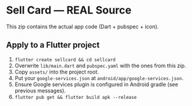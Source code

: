 
# Sell Card — REAL Source

This zip contains the actual app code (Dart + pubspec + icon).

## Apply to a Flutter project
1) `flutter create sellcard && cd sellcard`
2) Overwrite `lib/main.dart` and `pubspec.yaml` with the ones from this zip.
3) Copy `assets/` into the project root.
4) Put your `google-services.json` at `android/app/google-services.json`.
5) Ensure Google services plugin is configured in Android gradle (see previous messages).
6) `flutter pub get && flutter build apk --release`

